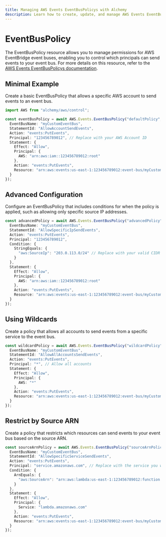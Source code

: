 ```yaml
---
title: Managing AWS Events EventBusPolicys with Alchemy
description: Learn how to create, update, and manage AWS Events EventBusPolicys using Alchemy Cloud Control.
---
```


# EventBusPolicy

The EventBusPolicy resource allows you to manage permissions for AWS EventBridge event buses, enabling you to control which principals can send events to your event bus. For more details on this resource, refer to the [AWS Events EventBusPolicys documentation](https://docs.aws.amazon.com/events/latest/userguide/).

## Minimal Example

Create a basic EventBusPolicy that allows a specific AWS account to send events to an event bus.

```ts
import AWS from "alchemy/aws/control";

const eventBusPolicy = await AWS.Events.EventBusPolicy("defaultPolicy", {
  EventBusName: "myCustomEventBus",
  StatementId: "AllowAccountSendEvents",
  Action: "events:PutEvents",
  Principal: "123456789012", // Replace with your AWS Account ID
  Statement: {
    Effect: "Allow",
    Principal: {
      AWS: "arn:aws:iam::123456789012:root"
    },
    Action: "events:PutEvents",
    Resource: "arn:aws:events:us-east-1:123456789012:event-bus/myCustomEventBus"
  }
});
```

## Advanced Configuration

Configure an EventBusPolicy that includes conditions for when the policy is applied, such as allowing only specific source IP addresses.

```ts
const advancedPolicy = await AWS.Events.EventBusPolicy("advancedPolicy", {
  EventBusName: "myCustomEventBus",
  StatementId: "AllowSpecificIpSendEvents",
  Action: "events:PutEvents",
  Principal: "123456789012",
  Condition: {
    StringEquals: {
      "aws:SourceIp": "203.0.113.0/24" // Replace with your valid CIDR block
    }
  },
  Statement: {
    Effect: "Allow",
    Principal: {
      AWS: "arn:aws:iam::123456789012:root"
    },
    Action: "events:PutEvents",
    Resource: "arn:aws:events:us-east-1:123456789012:event-bus/myCustomEventBus"
  }
});
```

## Using Wildcards

Create a policy that allows all accounts to send events from a specific service to the event bus.

```ts
const wildcardPolicy = await AWS.Events.EventBusPolicy("wildcardPolicy", {
  EventBusName: "myCustomEventBus",
  StatementId: "AllowAllAccountsSendEvents",
  Action: "events:PutEvents",
  Principal: "*", // Allow all accounts
  Statement: {
    Effect: "Allow",
    Principal: {
      AWS: "*"
    },
    Action: "events:PutEvents",
    Resource: "arn:aws:events:us-east-1:123456789012:event-bus/myCustomEventBus"
  }
});
```

## Restrict by Source ARN

Create a policy that restricts which resources can send events to your event bus based on the source ARN.

```ts
const sourceArnPolicy = await AWS.Events.EventBusPolicy("sourceArnPolicy", {
  EventBusName: "myCustomEventBus",
  StatementId: "AllowSpecificServiceSendEvents",
  Action: "events:PutEvents",
  Principal: "service.amazonaws.com", // Replace with the service you want to allow
  Condition: {
    ArnEquals: {
      "aws:SourceArn": "arn:aws:lambda:us-east-1:123456789012:function:MyFunction" // Replace with your Lambda function ARN
    }
  },
  Statement: {
    Effect: "Allow",
    Principal: {
      Service: "lambda.amazonaws.com"
    },
    Action: "events:PutEvents",
    Resource: "arn:aws:events:us-east-1:123456789012:event-bus/myCustomEventBus"
  }
});
```
